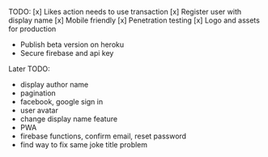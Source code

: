 TODO:
[x] Likes action needs to use transaction
[x] Register user with display name
[x] Mobile friendly
[x] Penetration testing
[x] Logo and assets for production

-   Publish beta version on heroku
-   Secure firebase and api key

Later TODO:

-   display author name
-   pagination
-   facebook, google sign in
-   user avatar
-   change display name feature
-   PWA
-   firebase functions, confirm email, reset password
-   find way to fix same joke title problem
